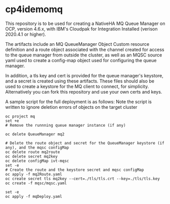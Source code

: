 # cp4idemomq

This repository is to be used for creating a NativeHA MQ Queue Manager on OCP, version 4.6.x, with IBM's Cloudpak for Integration Installed (verison 2020.4.1 or higher).

The artifacts include an MQ QueueManager Object Custom resource definition and
a route object associated with the channel created for access to the queue manager from outside the cluster, as well as an MQSC source yaml used to create a config-map object used for configuring the queue manager. 

In addition, a tls key and cert is provided for the queue manager's keystore, and a secret is created 
using these artifacts. These files should also be used to create a keystore for the MQ client to connect, for simplicity.
Alternatively you can fork this repository and use your own certs and keys.

A sample script for the full deployment is as follows:
Note the script is written to ignore deletion errors of objects on the target cluster 
```
oc project mq 
set +e
# Remove the runnning queue manager instance (if any)

oc delete QueueManager mq2

# Delete the route object and secret for the QueueManager keystore (if any), and the mqsc configMap
oc delete route mq2route
oc delete secret mq2key
oc delete configMap ivt-mqsc
set -e
# Create the route and the keystore secret and mqsc configMap
oc apply -f mq2Route.yaml
oc create secret tls mq2key --cert=./tls/tls.crt --key=./tls/tls.key
oc create -f mqsc/mqsc.yaml

set -e
oc apply -f mqDeploy.yaml
```
